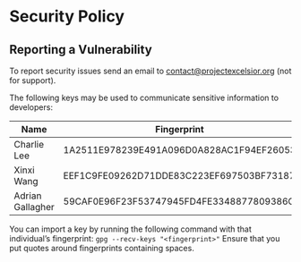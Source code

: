 # Security Policy

## Reporting a Vulnerability

To report security issues send an email to contact@projectexcelsior.org (not for support).

The following keys may be used to communicate sensitive information to developers:

| Name | Fingerprint |
|------|-------------|
| Charlie Lee | 1A2511E978239E491A096D0A828AC1F94EF26053 |
| Xinxi Wang | EEF1C9FE09262D71DDE83C223EF697503BF73187 |
| Adrian Gallagher | 59CAF0E96F23F53747945FD4FE3348877809386C |

You can import a key by running the following command with that individual’s fingerprint: `gpg --recv-keys "<fingerprint>"` Ensure that you put quotes around fingerprints containing spaces.
